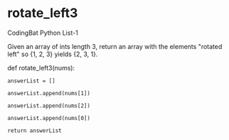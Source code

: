 # rotate_left3
CodingBat Python List-1

Given an array of ints length 3, return an array with the elements "rotated left" so {1, 2, 3} yields {2, 3, 1}.

def rotate_left3(nums):

    answerList = []
  
    answerList.append(nums[1])
  
    answerList.append(nums[2])
  
    answerList.append(nums[0])
  
    return answerList

